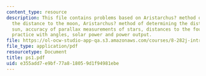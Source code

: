 ```yaml
---
content_type: resource
description: This file contains problems based on Aristarchus? method of determining
  the distance to the moon, Aristarchus? method of determining the distance to the
  sun, accuracy of parallax measurements of stars, distances to the four closest stars,
  practice with angles, solar power and power output.
file: https://ol-ocw-studio-app-qa.s3.amazonaws.com/courses/8-282j-introduction-to-astronomy-spring-2006/e355add7e9bf77a818059d1f94981ebe_ps1.pdf
file_type: application/pdf
resourcetype: Document
title: ps1.pdf
uid: e355add7-e9bf-77a8-1805-9d1f94981ebe
---
```

